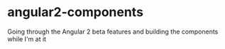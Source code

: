 # angular2-components
Going through the Angular 2 beta features and building the components while I'm at it
